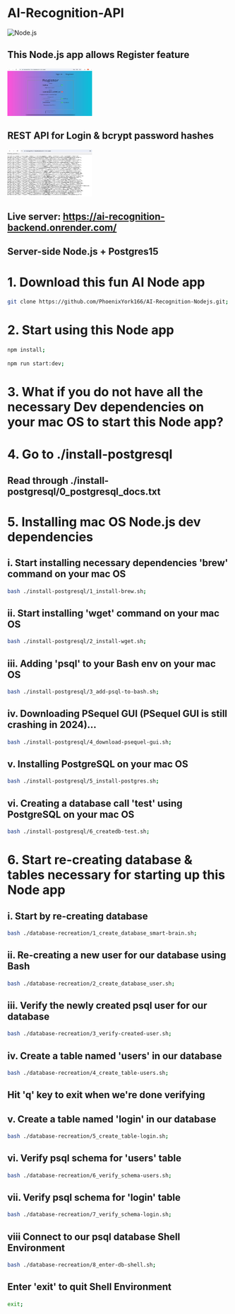 # AI-Recognition-API

![Node.js](https://qph.cf2.quoracdn.net/main-qimg-5450bd03a18170c9dec7e904ce7029e8)

## This Node.js app allows Register feature

<img alt="Register" src="./images/ai-fullstack-register.jpeg" style="aspect-ratio: 16/9; margin: 0 auto; max-width: 20vw;">

## REST API for Login & bcrypt password hashes

<img alt="REST-API" src="./images/ai-fullstack-nodeapi.jpeg" style="aspect-ratio: 16/9; margin: 0 auto; max-width: 20vw;">

## Live server: https://ai-recognition-backend.onrender.com/

## Server-side Node.js + Postgres15

# 1. Download this fun AI Node app
```bash
git clone https://github.com/PhoenixYork166/AI-Recognition-Nodejs.git;
```

# 2. Start using this Node app
```bash
npm install;
```

```bash
npm run start:dev;
```

# 3. What if you do not have all the necessary Dev dependencies on your mac OS to start this Node app?

# 4. Go to ./install-postgresql
## Read through ./install-postgresql/0_postgresql_docs.txt

# 5. Installing mac OS Node.js dev dependencies
## i. Start installing necessary dependencies 'brew' command on your mac OS
```bash
bash ./install-postgresql/1_install-brew.sh;
```

## ii. Start installing 'wget' command on your mac OS
```bash
bash ./install-postgresql/2_install-wget.sh;
```

## iii. Adding 'psql' to your Bash env on your mac OS
```bash
bash ./install-postgresql/3_add-psql-to-bash.sh;
```

## iv. Downloading PSequel GUI (PSequel GUI is still crashing in 2024)...
```bash
bash ./install-postgresql/4_download-psequel-gui.sh;
```

## v. Installing PostgreSQL on your mac OS
```bash
bash ./install-postgresql/5_install-postgres.sh;
```

## vi. Creating a database call 'test' using PostgreSQL on your mac OS
```bash
bash ./install-postgresql/6_createdb-test.sh;
```

# 6. Start re-creating database & tables necessary for starting up this Node app

## i. Start by re-creating database
```bash
bash ./database-recreation/1_create_database_smart-brain.sh;
```

## ii. Re-creating a new user for our database using Bash
```bash
bash ./database-recreation/2_create_database_user.sh;
```
## iii. Verify the newly created psql user for our database
```bash
bash ./database-recreation/3_verify-created-user.sh;
```

## iv. Create a table named 'users' in our database
```bash
bash ./database-recreation/4_create_table-users.sh;
```
## Hit 'q' key to exit when we're done verifying

## v. Create a table named 'login' in our database
```bash
bash ./database-recreation/5_create_table-login.sh;
```

## vi. Verify psql schema for 'users' table
```bash
bash ./database-recreation/6_verify_schema-users.sh;
```

## vii. Verify psql schema for 'login' table
```bash
bash ./database-recreation/7_verify_schema-login.sh;
```

## viii Connect to our psql database Shell Environment
```bash
bash ./database-recreation/8_enter-db-shell.sh;
```

## Enter 'exit' to quit Shell Environment
```bash
exit;
```